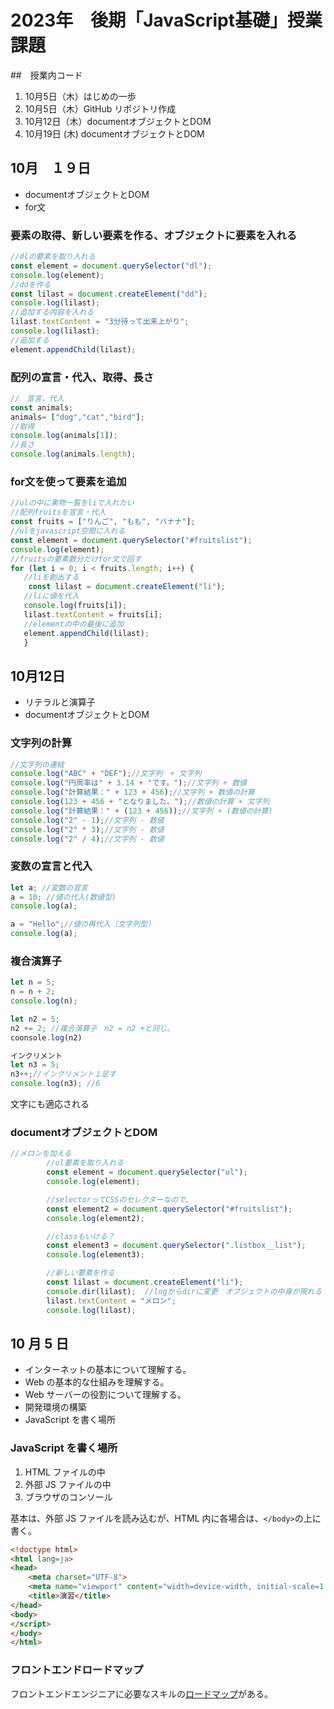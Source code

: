 # 2023年　後期「JavaScript基礎」授業課題

##　授業内コード

1. 10月5日（木）はじめの一歩
2. 10月5日（木）GitHub リポジトリ作成
3. 10月12日（木）documentオブジェクトとDOM
4. 10月19日 (木) documentオブジェクトとDOM

## 10月　１９日
- documentオブジェクトとDOM
- for文

### 要素の取得、新しい要素を作る、オブジェクトに要素を入れる
```js
//dlの要素を取り入れる
const element = document.querySelector("dl");
console.log(element);
//ddを作る
const lilast = document.createElement("dd");
console.log(lilast);
//追加する内容を入れる
lilast.textContent = "3分待って出来上がり";
console.log(lilast);
//追加する
element.appendChild(lilast);
 ```
### 配列の宣言・代入、取得、長さ
 ```js
 //　宣言、代入
 const animals;
 animals= ["dog","cat","bird"];
 //取得
 console.log(animals[1]);
 //長さ
 console.log(animals.length);
 ```

 ### for文を使って要素を追加
 ```js
 //ulの中に果物一覧をliで入れたい
//配列fruitsを宣言・代入
const fruits = ["りんご", "もも", "バナナ"];
//ulをjavascript空間に入れる
const element = document.querySelector("#fruitslist");
console.log(element);
//fruitsの要素数分だけfor文で回す
for (let i = 0; i < fruits.length; i++) {
    //liを創出する
     const lilast = document.createElement("li");
    //liに値を代入
    console.log(fruits[i]);
    lilast.textContent = fruits[i];
    //elementの中の最後に追加
    element.appendChild(lilast);
    }
 ```




## 10月12日

- リテラルと演算子
- documentオブジェクトとDOM

### 文字列の計算

``` js
//文字列の連結
console.log("ABC" + "DEF");//文字列　+ 文字列
console.log("円周率は" + 3.14 + "です。");//文字列 + 数値
console.log("計算結果：" + 123 + 456);//文字列 + 数値の計算
console.log(123 + 456 + "となりました。");//数値の計算 + 文字列
console.log("計算結果：" + (123 + 456));//文字列 + (数値の計算)
console.log("2" - 1);//文字列 - 数値
console.log("2" * 3);//文字列 - 数値
console.log("2" / 4);//文字列 - 数値
```

### 変数の宣言と代入

```js
let a; //変数の宣言
a = 10; //値の代入(数値型)
console.log(a);

a = "Hello";//値の再代入（文字列型）
console.log(a);
```

### 複合演算子

```js
let n = 5;
n = n + 2;
console.log(n);

let n2 = 5;
n2 += 2; //複合演算子　n2 = n2 +と同じ。
coonsole.log(n2)

インクリメント
let n3 = 5;
n3++;//インクリメント１足す
console.log(n3); //6
```
文字にも適応される

### documentオブジェクトとDOM

```js
//メロンを加える
        //ul要素を取り入れる
        const element = document.querySelector("ul");
        console.log(element);

        //selectorってCSSのセレクターなので、
        const element2 = document.querySelector("#fruitslist");
        console.log(element2);

        //classもいける？
        const element3 = document.querySelector(".listbox__list");
        console.log(element3);

        //新しい要素を作る
        const lilast = document.createElement("li");
        console.dir(lilast);  //logからdirに変更　オブジェクトの中身が現れる
        lilast.textContent = "メロン";
        console.log(lilast);
```


## 10 月 5 日

- インターネットの基本について理解する。
- Web の基本的な仕組みを理解する。
- Web サーバーの役割について理解する。
- 開発環境の構築
- JavaScript を書く場所

### JavaScript を書く場所

1. HTML ファイルの中
1. 外部 JS ファイルの中
1. ブラウザのコンソール

基本は、外部 JS ファイルを読み込むが、HTML 内に各場合は、`</body>`の上に書く。

```html
<!doctype html>
<html lang=ja>
<head>
    <meta charset="UTF-8">
    <meta name="viewport" content="width=device-width, initial-scale=1.0">
    <title>演習</title>
</head>
<body>
</script>
</body>
</html>
```

### フロントエンドロードマップ

フロントエンドエンジニアに必要なスキルの[ロードマップ](https://roadmap.sh/frontend)がある。